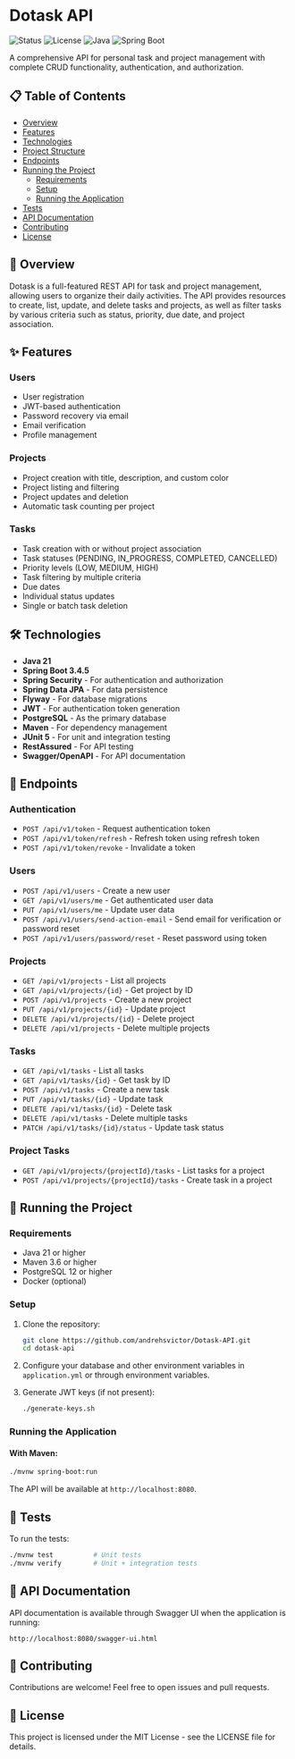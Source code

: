 # Dotask API

![Status](https://img.shields.io/badge/status-in%20development-brightgreen)
![License](https://img.shields.io/badge/license-MIT-blue)
![Java](https://img.shields.io/badge/java-21-red)
![Spring Boot](https://img.shields.io/badge/Spring%20Boot-3.4.5-green)

A comprehensive API for personal task and project management with complete CRUD functionality, authentication, and authorization.

## 📋 Table of Contents

- [Overview](#overview)
- [Features](#features)
- [Technologies](#technologies)
- [Project Structure](#project-structure)
- [Endpoints](#endpoints)
- [Running the Project](#running-the-project)
  - [Requirements](#requirements)
  - [Setup](#setup)
  - [Running the Application](#running-the-application)
- [Tests](#tests)
- [API Documentation](#api-documentation)
- [Contributing](#contributing)
- [License](#license)

## 🔎 Overview

Dotask is a full-featured REST API for task and project management, allowing users to organize their daily activities. The API provides resources to create, list, update, and delete tasks and projects, as well as filter tasks by various criteria such as status, priority, due date, and project association.

## ✨ Features

### Users

- User registration
- JWT-based authentication
- Password recovery via email
- Email verification
- Profile management

### Projects

- Project creation with title, description, and custom color
- Project listing and filtering
- Project updates and deletion
- Automatic task counting per project

### Tasks

- Task creation with or without project association
- Task statuses (PENDING, IN_PROGRESS, COMPLETED, CANCELLED)
- Priority levels (LOW, MEDIUM, HIGH)
- Task filtering by multiple criteria
- Due dates
- Individual status updates
- Single or batch task deletion

## 🛠 Technologies

- **Java 21**
- **Spring Boot 3.4.5**
- **Spring Security** - For authentication and authorization
- **Spring Data JPA** - For data persistence
- **Flyway** - For database migrations
- **JWT** - For authentication token generation
- **PostgreSQL** - As the primary database
- **Maven** - For dependency management
- **JUnit 5** - For unit and integration testing
- **RestAssured** - For API testing
- **Swagger/OpenAPI** - For API documentation

## 🚀 Endpoints

### Authentication

- `POST /api/v1/token` - Request authentication token
- `POST /api/v1/token/refresh` - Refresh token using refresh token
- `POST /api/v1/token/revoke` - Invalidate a token

### Users

- `POST /api/v1/users` - Create a new user
- `GET /api/v1/users/me` - Get authenticated user data
- `PUT /api/v1/users/me` - Update user data
- `POST /api/v1/users/send-action-email` - Send email for verification or password reset
- `POST /api/v1/users/password/reset` - Reset password using token

### Projects

- `GET /api/v1/projects` - List all projects
- `GET /api/v1/projects/{id}` - Get project by ID
- `POST /api/v1/projects` - Create a new project
- `PUT /api/v1/projects/{id}` - Update project
- `DELETE /api/v1/projects/{id}` - Delete project
- `DELETE /api/v1/projects` - Delete multiple projects

### Tasks

- `GET /api/v1/tasks` - List all tasks
- `GET /api/v1/tasks/{id}` - Get task by ID
- `POST /api/v1/tasks` - Create a new task
- `PUT /api/v1/tasks/{id}` - Update task
- `DELETE /api/v1/tasks/{id}` - Delete task
- `DELETE /api/v1/tasks` - Delete multiple tasks
- `PATCH /api/v1/tasks/{id}/status` - Update task status

### Project Tasks

- `GET /api/v1/projects/{projectId}/tasks` - List tasks for a project
- `POST /api/v1/projects/{projectId}/tasks` - Create task in a project

## 🚦 Running the Project

### Requirements

- Java 21 or higher
- Maven 3.6 or higher
- PostgreSQL 12 or higher
- Docker (optional)

### Setup

1. Clone the repository:

   ```bash
   git clone https://github.com/andrehsvictor/Dotask-API.git
   cd dotask-api
   ```

2. Configure your database and other environment variables in `application.yml` or through environment variables.

3. Generate JWT keys (if not present):
   ```bash
   ./generate-keys.sh
   ```

### Running the Application

#### With Maven:

```bash
./mvnw spring-boot:run
```

The API will be available at `http://localhost:8080`.

## 🧪 Tests

To run the tests:

```bash
./mvnw test          # Unit tests
./mvnw verify        # Unit + integration tests
```

## 📖 API Documentation

API documentation is available through Swagger UI when the application is running:

```
http://localhost:8080/swagger-ui.html
```

## 🤝 Contributing

Contributions are welcome! Feel free to open issues and pull requests.

## 📄 License

This project is licensed under the MIT License - see the LICENSE file for details.

